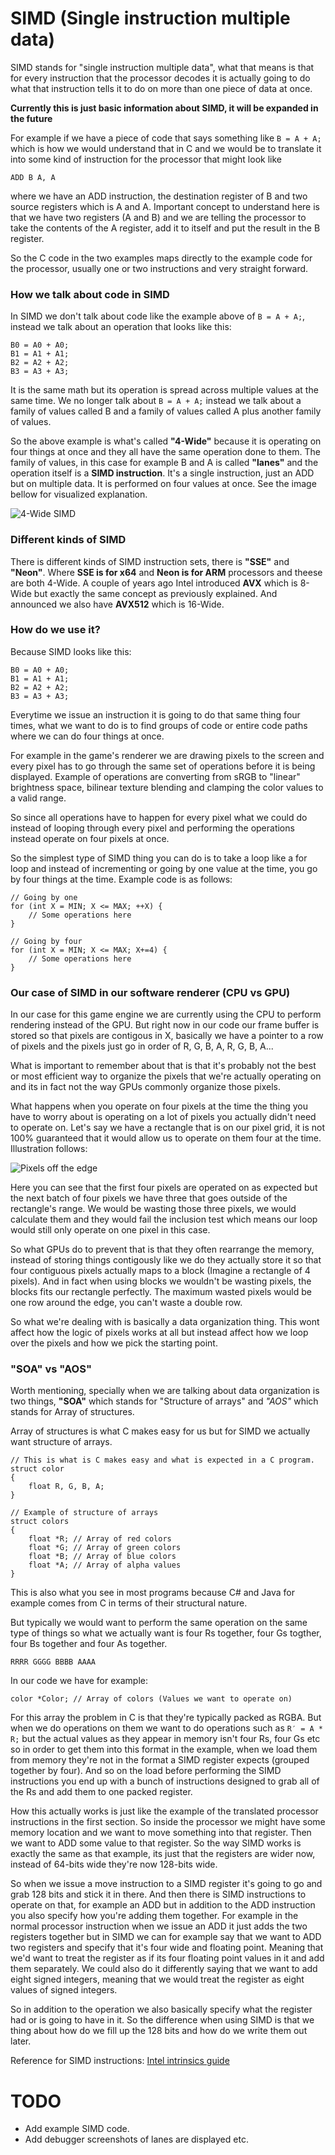 # SIMD (Single instruction multiple data)

SIMD stands for "single instruction multiple data", what that means is that
for every instruction that the processor decodes it is actually going to
do what that instruction tells it to do on more than one piece of data at 
once.

**Currently this is just basic information about SIMD, it will be expanded
in the future**

For example if we have a piece of code that says something like 
`B = A + A;` which is how we would understand that in C and we
would be to translate it into some kind of instruction for the processor 
that might look like 
```
ADD B A, A
```
where we have an ADD instruction, the destination register of B and two 
source registers which is A and A. Important concept to understand here is 
that we have two registers (A and B) and we are telling the processor to
take the contents of the A register, add it to itself and put the result
in the B register.

So the C code in the two examples maps directly to the example code for the
processor, usually one or two instructions and very straight forward. 

### How we talk about code in SIMD

In SIMD we don't talk about code like the example above of `B = A + A;`, 
instead we talk about an operation that looks like this:
```
B0 = A0 + A0;
B1 = A1 + A1;
B2 = A2 + A2;
B3 = A3 + A3;
```

It is the same math but its operation is spread across multiple values at
the same time. We no longer talk about `B = A + A;` instead we talk about a
family of values called B and a family of values called A plus another family of values.

So the above example is what's called **"4-Wide"** because it is operating
on four things at once and they all have the same operation done to them. 
The family of values, in this case for example B and A is called 
**"lanes"** and the operation itself is a __SIMD instruction__. It's a 
single instruction, just an ADD but on multiple data. It is performed on 
four values at once. See the image bellow for visualized explanation.

![4-Wide SIMD](https://i.imgur.com/ZQfRSh0.png)

### Different kinds of SIMD

There is different kinds of SIMD instruction sets, there is **"SSE"** and 
**"Neon"**. Where __SSE is for x64__ and __Neon is for ARM__ processors and 
theese are both 4-Wide. A couple of years ago Intel introduced **AVX** which
is 8-Wide but exactly the same concept as previously explained. And 
announced we also have **AVX512** which is 16-Wide.

### How do we use it?

Because SIMD looks like this:
```
B0 = A0 + A0;
B1 = A1 + A1;
B2 = A2 + A2;
B3 = A3 + A3;
```
Everytime we issue an instruction it is going to do that same thing four 
times, what we want to do is to find groups of code or entire code paths
where we can do four things at once. 

For example in the game's renderer we are drawing pixels to the screen and
every pixel has to go through the same set of operations before it is being
displayed. Example of operations are converting from sRGB to "linear" 
brightness space, bilinear texture blending and clamping the color values to
a valid range.

So since all operations have to happen for every pixel what we could do 
instead of looping through every pixel and performing the operations instead
operate on four pixels at once.

So the simplest type of SIMD thing you can do is to take a loop like a for loop and instead of incrementing or going by one value at the time, you go
by four things at the time. Example code is as follows:
```
// Going by one
for (int X = MIN; X <= MAX; ++X) {
    // Some operations here
}

// Going by four
for (int X = MIN; X <= MAX; X+=4) {
    // Some operations here
}
```

### Our case of SIMD in our software renderer (CPU vs GPU)

In our case for this game engine we are currently using the CPU to perform
rendering instead of the GPU. But right now in our code our frame buffer is
stored so that pixels are contigous in X, basically we have a pointer to a
row of pixels and the pixels just go in order of R, G, B, A, R, G, B, A...

What is important to remember about that is that it's probably not the
best or most efficient way to organize the pixels that we're actually
operating on and its in fact not the way GPUs commonly organize those 
pixels. 

What happens when you operate on four pixels at the time the thing you have
to worry about is operating on a lot of pixels you actually didn't need to
operate on. Let's say we have a rectangle that is on our pixel grid, it is 
not 100% guaranteed that it would allow us to operate on them four at the 
time. Illustration follows:

![Pixels off the edge](https://i.imgur.com/8Wyw3BX.png)

Here you can see that the first four pixels are operated on as expected
but the next batch of four pixels we have three that goes outside of the
rectangle's range. We would be wasting those three pixels, we would 
calculate them and they would fail the inclusion test which means our loop
would still only operate on one pixel in this case.

So what GPUs do to prevent that is that they often rearrange the memory,
instead of storing things contigously like we do they actually store it
so that four contiguous pixels actually maps to a block 
(Imagine a rectangle of 4 pixels). And in fact when using blocks we wouldn't
be wasting pixels, the blocks fits our rectangle perfectly. The maximum 
wasted pixels would be one row around the edge, you can't waste a double 
row.

So what we're dealing with is basically a data organization thing. This wont
affect how the logic of pixels works at all but instead affect how we loop
over the pixels and how we pick the starting point.

### "SOA" vs "AOS"

Worth mentioning, specially when we are talking about data organization is
two things, **"SOA"** which stands for "Structure of arrays" and *"AOS"* 
which stands for Array of structures.

Array of structures is what C makes easy for us but for SIMD we actually 
want structure of arrays.

```
// This is what is C makes easy and what is expected in a C program.
struct color
{
    float R, G, B, A;
}

// Example of structure of arrays
struct colors
{
    float *R; // Array of red colors
    float *G; // Array of green colors
    float *B; // Array of blue colors
    float *A; // Array of alpha values
}
```

This is also what you see in most programs because C# and Java for example comes
from C in terms of their structural nature.

But typically we would want to perform the same operation on the same type of things
so what we actually want is four Rs together, four Gs togther, four Bs together and four 
As together.
```
RRRR GGGG BBBB AAAA
```

In our code we have for example:
```
color *Color; // Array of colors (Values we want to operate on)
```
For this array the problem in C is that they're typically packed as RGBA. But when
we do operations on them we want to do operations such as `R′ = A * R;` but the actual
values as they appear in memory isn't four Rs, four Gs etc so in order to get them into 
this format in the example, when we load them from memory they're not in the format a 
SIMD register expects (grouped together by four). And so on the load before performing the
SIMD instructions you end up with a bunch of instructions designed to grab all of the Rs 
and add them to one packed register.

How this actually works is just like the example of the translated processor instructions
in the first section. So inside the processor we might have some memory location and we 
want to move something into that register. Then we want to ADD some value to that register.
So the way SIMD works is exactly the same as that example, its just that the registers are
wider now, instead of 64-bits wide they're now 128-bits wide. 

So when we issue a move instruction to a SIMD register it's going to go and grab 128 bits
and stick it in there. And then there is SIMD instructions to operate on that, for example
an ADD but in addition to the ADD instruction you also specify how you're adding them 
together. For example in the normal processor instruction when we issue an ADD it just adds
the two registers together but in SIMD we can for example say that we want to ADD two 
registers and specify that it's four wide and floating point. Meaning that we'd want to 
treat the register as if its four floating point values in it and add them separately. We
could also do it differently saying that we want to add eight signed integers, meaning that
we would treat the register as eight values of signed integers.

So in addition to the operation we also basically specify what the register had or is 
going to have in it. So the difference when using SIMD is that we thing about how
do we fill up the 128 bits and how do we write them out later.

Reference for SIMD instructions:
[Intel intrinsics guide](https://software.intel.com/sites/landingpage/IntrinsicsGuide/)

# TODO
* Add example SIMD code.
* Add debugger screenshots of lanes are displayed etc.